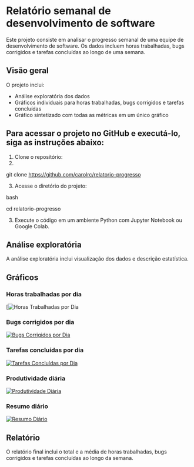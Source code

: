 # Relatório semanal de desenvolvimento de software

Este projeto consiste em analisar o progresso semanal de uma equipe de desenvolvimento de software. Os dados incluem horas trabalhadas, bugs corrigidos e tarefas concluídas ao longo de uma semana.

## Visão geral

O projeto inclui:

- Análise exploratória dos dados
- Gráficos individuais para horas trabalhadas, bugs corrigidos e tarefas concluídas
- Gráfico sintetizado com todas as métricas em um único gráfico

## Para acessar o projeto no GitHub e executá-lo, siga as instruções abaixo:

1. Clone o repositório:
2. 
git clone https://github.com/carolrc/relatorio-progresso

3. Acesse o diretório do projeto:

bash

cd relatorio-progresso

3. Execute o código em um ambiente Python com Jupyter Notebook ou Google Colab.


## Análise exploratória

A análise exploratória inclui visualização dos dados e descrição estatística.

## Gráficos

### Horas trabalhadas por dia

[![Horas Trabalhadas por Dia]([url=https://ibb.co/vP5nHP8][img]https://i.ibb.co/vP5nHP8/horas-dia.png[/img][/url])

### Bugs corrigidos por dia

[![Bugs Corrigidos por Dia](link_para_o_grafico_de_bugs_corrigidos.png)](link_para_o_grafico_de_bugs_corrigidos.png)

### Tarefas concluídas por dia

[![Tarefas Concluídas por Dia](link_para_o_grafico_de_tarefas_concluidas.png)](link_para_o_grafico_de_tarefas_concluidas.png)

### Produtividade diária

[![Produtividade Diária](link_para_o_grafico_de_produtividade_diaria.png)](link_para_o_grafico_de_produtividade_diaria.png)

### Resumo diário

[![Resumo Diário](link_para_o_grafico_resumo_diario.png)](link_para_o_grafico_resumo_diario.png)

## Relatório

O relatório final inclui o total e a média de horas trabalhadas, bugs corrigidos e tarefas concluídas ao longo da semana.


